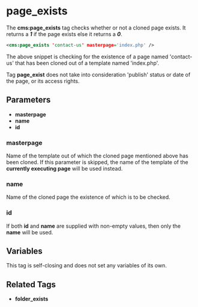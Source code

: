 # page_exists

The **cms:page_exists** tag checks whether or not a cloned page exists. It returns a ***1*** if the page exists else it returns a ***0***.

```xml
<cms:page_exists 'contact-us' masterpage='index.php' />
```

The above snippet is checking for the existence of a page named 'contact-us' that has been cloned out of a template named 'index.php'.

Tag **page_exist** does not take into consideration 'publish' status or date of the page, or its access rights.

## Parameters

* **masterpage**
* **name**
* **id**

### masterpage

Name of the template out of which the cloned page mentioned above has been cloned. If this parameter is skipped, the name of the template of the **currently executing page** will be used instead.

### name

Name of the cloned page the existence of which is to be checked.

### id

If both **id** and **name** are supplied with non-empty values, then only the **name** will be used.

## Variables

This tag is self-closing and does not set any variables of its own.

## Related Tags

* **folder_exists**
